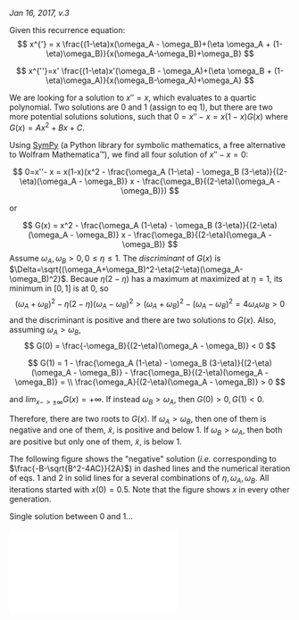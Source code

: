 _Jan 16, 2017, v.3_

Given this recurrence equation:
$$
x^{'} = x \frac{(1-\eta)x(\omega_A - \omega_B)+(\eta \omega_A + (1-\eta)\omega_B)}{x(\omega_A-\omega_B)+\omega_B}
$$

$$
x^{''}=x' \frac{(1-\eta)x'(\omega_B - \omega_A)+(\eta \omega_B + (1-\eta)\omega_A)}{x(\omega_B-\omega_A)+\omega_A}
$$

We are looking for a solution to $x''=x$, which evaluates to a quartic polynomial. Two solutions are 0 and 1 (assign to eq 1), but there are two more potential solutions solutions, such that $0=x''-x=x(1-x)G(x)$ where $G(x)=Ax^2+Bx+C$. 

Using [SymPy](http://sympy.org/) (a Python library for symbolic mathematics, a free alternative to Wolfram Mathematica™), we find all four solution of $x''-x​=0$:

$$
0=x''- x = x(1-x)(x^2 - \frac{\omega_A (1-\eta) - \omega_B (3-\eta)}{(2-\eta)(\omega_A - \omega_B)} x - \frac{\omega_B}{(2-\eta)(\omega_A - \omega_B)})
$$

or 

$$
G(x) = x^2 - \frac{\omega_A (1-\eta) - \omega_B (3-\eta)}{(2-\eta)(\omega_A - \omega_B)} x - \frac{\omega_B}{(2-\eta)(\omega_A - \omega_B)}
$$
Assume $\omega_A , \omega_B >0, 0 \le \eta \le 1$. The *discriminant* of $G(x)$ is $\Delta=\sqrt{(\omega_A+\omega_B)^2-\eta(2-\eta)(\omega_A-\omega_B)^2}$. Becaue $\eta(2-\eta)$ has a maximum at maximized at $\eta=1$, its minimum in $[0,1]$ is at 0, so
$$
(\omega_A+\omega_B)^2-\eta(2-\eta)(\omega_A-\omega_B)^2 > (\omega_A+\omega_B)^2-(\omega_A-\omega_B)^2=4\omega_A\omega_B>0
$$
and the discriminant is positive and there are two solutions to $G(x)$. Also, assuming $\omega_A>\omega_B$,
$$
G(0) = \frac{-\omega_B}{(2-\eta)(\omega_A - \omega_B)} < 0
$$

$$
G(1) = 
1 - \frac{\omega_A (1-\eta) - \omega_B (3-\eta)}{(2-\eta)(\omega_A - \omega_B)} - \frac{\omega_B}{(2-\eta)(\omega_A - \omega_B)} = \\
\frac{\omega_A}{(2-\eta)(\omega_A - \omega_B)} > 0
$$

and $lim_{x-> \pm \infty}{G(x)} = +\infty$.  If instead $\omega_B>\omega_A$, then $G(0)>0, G(1)<0$. 

Therefore, there are two roots to $G(x)$. If $\omega_A>\omega_B$, then one of them is negative and one of them, $\tilde{x}$, is positive and below 1. If $\omega_B>\omega_A$, then both are positive but only one of them, $\tilde{x}$,  is below 1.


The following figure shows the "negative" solution (_i.e._ corresponding to $\frac{-B-\sqrt{B^2-4AC}}{2A}$) in dashed lines and the numerical iteration of eqs. 1 and 2 in solid lines for a several combinations of $\eta, \omega_A, \omega_B$. All iterations started with $x(0)=0.5$. Note that the figure shows _x_ in every other generation.

Single solution between 0 and 1...

![Solution examples.](figures/sympy_for_uri.pdf)

